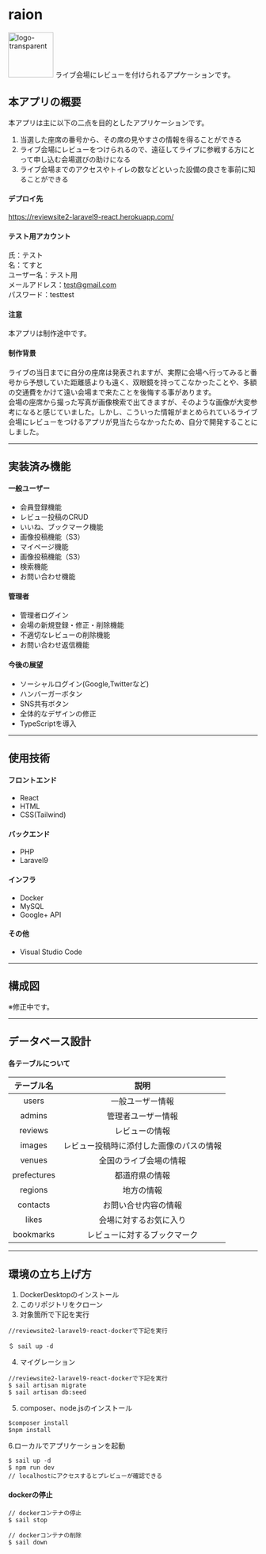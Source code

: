 # raion

<img width="91" alt="logo-transparent" src="https://user-images.githubusercontent.com/105682555/189569009-f34bd847-62f2-4924-a3e7-42ce76a6c156.png">
ライブ会場にレビューを付けられるアプケーションです。

## 本アプリの概要
本アプリは主に以下の二点を目的としたアプリケーションです。
1. 当選した座席の番号から、その席の見やすさの情報を得ることができる
2. ライブ会場にレビューをつけられるので、遠征してライブに参戦する方にとって申し込む会場選びの助けになる
3. ライブ会場までのアクセスやトイレの数などといった設備の良さを事前に知ることができる

#### デプロイ先
https://reviewsite2-laravel9-react.herokuapp.com/

#### テスト用アカウント
氏：テスト  
名：てすと  
ユーザー名：テスト用  
メールアドレス：test@gmail.com  
パスワード：testtest  

#### 注意
本アプリは制作途中です。

#### 制作背景
ライブの当日までに自分の座席は発表されますが、実際に会場へ行ってみると番号から予想していた距離感よりも遠く、双眼鏡を持ってこなかったことや、多額の交通費をかけて遠い会場まで来たことを後悔する事があります。  
会場の座席から撮った写真が画像検索で出てきますが、そのような画像が大変参考になると感じていました。しかし、こういった情報がまとめられているライブ会場にレビューをつけるアプリが見当たらなかったため、自分で開発することにしました。

---

## 実装済み機能
#### 一般ユーザー
- 会員登録機能
- レビュー投稿のCRUD
- いいね、ブックマーク機能
- 画像投稿機能（S3）
- マイページ機能
- 画像投稿機能（S3）
- 検索機能
- お問い合わせ機能

#### 管理者
- 管理者ログイン
- 会場の新規登録・修正・削除機能
- 不適切なレビューの削除機能
- お問い合わせ返信機能



#### 今後の展望
- ソーシャルログイン(Google,Twitterなど)
- ハンバーガーボタン
- SNS共有ボタン
- 全体的なデザインの修正
- TypeScriptを導入

---

## 使用技術
#### フロントエンド
- React
- HTML
- CSS(Tailwind)

#### バックエンド
- PHP
- Laravel9

#### インフラ
- Docker
- MySQL
- Google+ API

#### その他
- Visual Studio Code

---

## 構成図
※修正中です。

---

## データベース設計

#### 各テーブルについて
|テーブル名|説明|
| :---: | :---: |
|  users  |  一般ユーザー情報  |
|  admins  |  管理者ユーザー情報  |
|  reviews  |  レビューの情報  |
|  images  |  レビュー投稿時に添付した画像のパスの情報  |
|  venues  |  全国のライブ会場の情報  |
|  prefectures  |  都道府県の情報  |
|  regions  |  地方の情報  |
|  contacts  |  お問い合せ内容の情報  |
|  likes  |  会場に対するお気に入り  |
|  bookmarks  |  レビューに対するブックマーク  |

---

## 環境の立ち上げ方
1. DockerDesktopのインストール
2. このリポジトリをクローン
3. 対象箇所で下記を実行
```
//reviewsite2-laravel9-react-dockerで下記を実行

＄ sail up -d
```

4. マイグレーション
```
//reviewsite2-laravel9-react-dockerで下記を実行
$ sail artisan migrate
$ sail artisan db:seed
```

5. composer、node.jsのインストール
```
$composer install
$npm install
```

6.ローカルでアプリケーションを起動
```
$ sail up -d
$ npm run dev
// localhostにアクセスするとプレビューが確認できる
```

#### dockerの停止
```
// dockerコンテナの停止
$ sail stop

// dockerコンテナの削除
$ sail down
```
